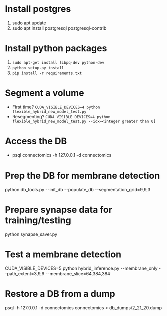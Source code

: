 # Install postgres
1. sudo apt update
2. sudo apt install postgresql postgresql-contrib

# Install python packages
1. `sudo apt-get install libpq-dev python-dev`
2. `python setup.py install`
3. `pip install -r requirements.txt`

# Segment a volume
- First time? `CUDA_VISIBLE_DEVICES=4 python flexible_hybrid_new_model_test.py`
- Resegmenting? `CUDA_VISIBLE_DEVICES=4 python flexible_hybrid_new_model_test.py --idx=<integer greater than 0]` 

# Access the DB
- psql connectomics -h 127.0.0.1 -d connectomics

# Prep the DB for membrane detection
python db_tools.py --init_db --populate_db --segmentation_grid=9,9,3

# Prepare synapse data for training/testing
python synapse_saver.py

# Test a membrane detection
CUDA_VISIBLE_DEVICES=5 python hybrid_inference.py --membrane_only --path_extent=3,9,9 --membrane_slice=64,384,384

# Restore a DB from a dump
psql -h 127.0.0.1 -d connectomics connectomics < db_dumps/2_21_20.dump
